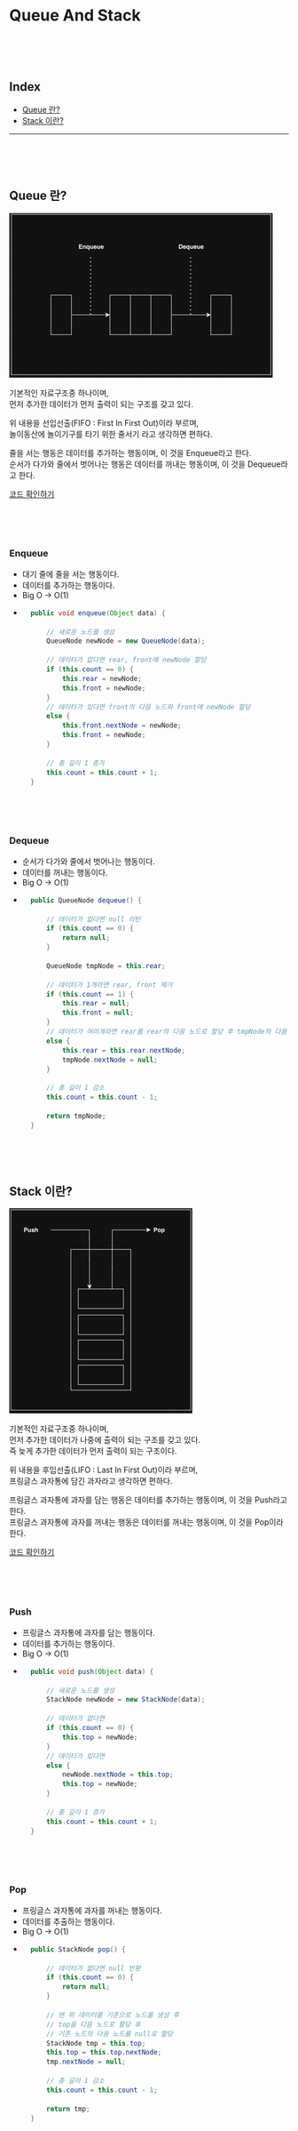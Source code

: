 
# Queue And Stack

<br/><br/><br/>



## Index

* [Queue 란?](#Queue-란?)
* [Stack 이란?](#Stack-이란?)

---

<br/><br/><br/>




## Queue 란?

![](img/queue-struct.png)

기본적인 자료구조중 하나이며,  
먼저 추가한 데이터가 먼저 출력이 되는 구조를 갖고 있다.  

위 내용을 선입선출(FIFO : First In First Out)이라 부르며,  
놀이동산에 놀이기구를 타기 위한 줄서기 라고 생각하면 편하다.  

줄을 서는 행동은 데이터를 추가하는 행동이며, 이 것을 Enqueue라고 한다.  
순서가 다가와 줄에서 벗어나는 행동은 데이터를 꺼내는 행동이며, 이 것을 Dequeue라고 한다.

[코드 확인하기](https://github.com/chaeheedongs/DataStructure/blob/main/src/d_queue_stack/Queue.java)

<br/><br/><br/>



### Enqueue
* 대기 줄에 줄을 서는 행동이다.
* 데이터를 추가하는 행동이다.
* Big O -> O(1)
* ~~~java
    public void enqueue(Object data) {
        
        // 새로운 노드를 생성
        QueueNode newNode = new QueueNode(data);

        // 데이터가 없다면 rear, front에 newNode 할당
        if (this.count == 0) {
            this.rear = newNode;
            this.front = newNode;
        }
        // 데이터가 있다면 front의 다음 노드와 front에 newNode 할당
        else {
            this.front.nextNode = newNode;
            this.front = newNode;
        }

        // 총 길이 1 증가
        this.count = this.count + 1;
    }
  ~~~ 

<br/><br/><br/>



### Dequeue
* 순서가 다가와 줄에서 벗어나는 행동이다.
* 데이터를 꺼내는 행동이다.
* Big O -> O(1)
* ~~~java
    public QueueNode dequeue() {

        // 데이터가 없다면 null 리턴
        if (this.count == 0) {
            return null;
        }
        
        QueueNode tmpNode = this.rear;
        
        // 데이터가 1개라면 rear, front 제거
        if (this.count == 1) {
            this.rear = null;
            this.front = null;
        }
        // 데이터가 여러개라면 rear를 rear의 다음 노드로 할당 후 tmpNode의 다음 노드 제거 
        else {
            this.rear = this.rear.nextNode;
            tmpNode.nextNode = null;
        }

        // 총 길이 1 감소
        this.count = this.count - 1;
        
        return tmpNode;
    }
  ~~~

<br/><br/><br/>



## Stack 이란?

![](img/stack-struct.png)

기본적인 자료구조중 하나이며,  
먼저 추가한 데이터가 나중에 출력이 되는 구조를 갖고 있다.  
즉 늦게 추가한 데이터가 먼저 출력이 되는 구조이다.  

위 내용을 후입선출(LIFO : Last In First Out)이라 부르며,  
프링글스 과자통에 담긴 과자라고 생각하면 편하다.  

프링글스 과자통에 과자를 담는 행동은 데이터를 추가하는 행동이며, 이 것을 Push라고 한다.  
프링글스 과자통에 과자를 꺼내는 행동은 데이터를 꺼내는 행동이며, 이 것을 Pop이라 한다.  

[코드 확인하기](https://github.com/chaeheedongs/DataStructure/blob/main/src/d_queue_stack/Stack.java)

<br/><br/><br/>



### Push
* 프링글스 과자통에 과자를 담는 행동이다.
* 데이터를 추가하는 행동이다.
* Big O -> O(1)
* ~~~java
    public void push(Object data) {

        // 새로운 노드를 생성
        StackNode newNode = new StackNode(data);

        // 데이터가 없다면
        if (this.count == 0) {
            this.top = newNode;
        }
        // 데이터가 있다면
        else {
            newNode.nextNode = this.top;
            this.top = newNode;
        }

        // 총 길이 1 증가
        this.count = this.count + 1;
    }
  ~~~

<br/><br/><br/>



### Pop
* 프링글스 과자통에 과자를 꺼내는 행동이다.
* 데이터를 추출하는 행동이다.
* Big O -> O(1)
* ~~~java
    public StackNode pop() {

        // 데이터가 없다면 null 반환
        if (this.count == 0) {
            return null;
        }
        
        // 맨 위 데이터를 기준으로 노드를 생성 후
        // top을 다음 노드로 할당 후
        // 기존 노드의 다음 노드를 null로 할당
        StackNode tmp = this.top;
        this.top = this.top.nextNode;
        tmp.nextNode = null;

        // 총 길이 1 감소
        this.count = this.count - 1;

        return tmp;
    }
  ~~~

<br/><br/><br/>
